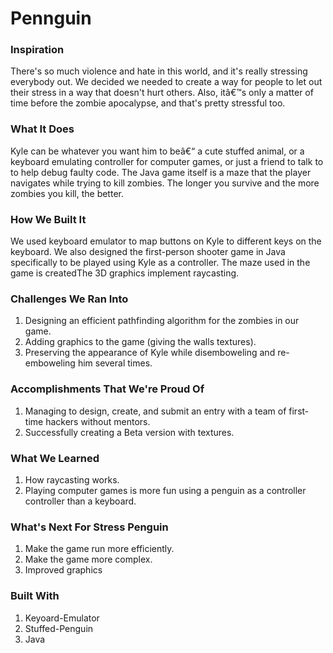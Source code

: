 <h1 id="pennguin">Pennguin</h1>



<h3 id="inspiration">Inspiration</h3>

<p>There's so much violence and hate in this world, and it's really stressing everybody out. We decided we needed to create a way for people to let out their stress in a way that doesn't hurt others. Also, itâ€™s only a matter of time before the zombie apocalypse, and that's pretty stressful too.</p>



<h3 id="what-it-does">What It Does</h3>

<p>Kyle can be whatever you want him to beâ€“ a cute stuffed animal, or a keyboard emulating controller for computer games, or just a friend to talk to to help debug faulty code. The Java game itself is a maze that the player navigates while trying to kill zombies. The longer you survive and the more zombies you kill, the better.</p>



<h3 id="how-we-built-it">How We Built It</h3>

<p>We used keyboard emulator to map buttons on Kyle to different keys on the keyboard. We also designed the first-person shooter game in Java specifically to be played using Kyle as a controller. The maze used in the game is createdThe 3D graphics implement raycasting.</p>



<h3 id="challenges-we-ran-into">Challenges We Ran Into</h3>

<ol>
<li>Designing an efficient pathfinding algorithm for the zombies in our game.</li>
<li>Adding graphics to the game (giving the walls textures). </li>
<li>Preserving the appearance of Kyle while disemboweling and re-emboweling him several times.</li>
</ol>



<h3 id="accomplishments-that-were-proud-of">Accomplishments That We're Proud Of</h3>

<ol>
<li>Managing to design, create, and submit an entry with a team of first-time hackers without mentors.</li>
<li>Successfully creating a Beta version with textures.</li>
</ol>



<h3 id="what-we-learned">What We Learned</h3>

<ol>
<li>How raycasting works.</li>
<li>Playing computer games is more fun using a penguin as a controller controller than a keyboard.</li>
</ol>



<h3 id="whats-next-for-stress-penguin">What's Next For Stress Penguin</h3>

<ol>
<li>Make the game run more efficiently.</li>
<li>Make the game more complex.</li>
<li>Improved graphics</li>
</ol>



<h3 id="built-with">Built With</h3>

<ol>
<li>Keyoard-Emulator</li>
<li>Stuffed-Penguin</li>
<li>Java</li>
</ol>
